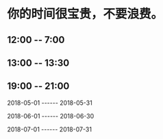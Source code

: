 # 你的时间很宝贵，不要浪费。

## 12:00 -- 7:00

## 13:00 -- 13:30

## 19:00 -- 21:00

2018-05-01 ------ 2018-05-31

2018-06-01 ------ 2018-06-30

2018-07-01 ------ 2018-07-31
